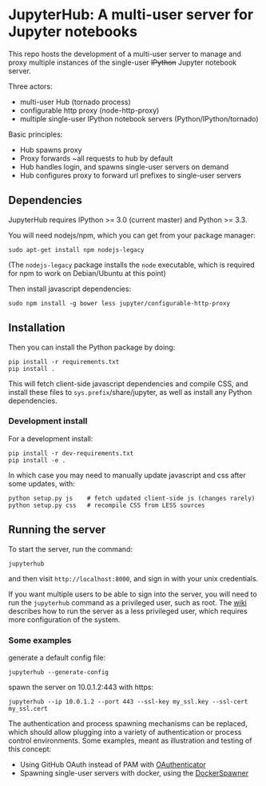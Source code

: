 # JupyterHub: A multi-user server for Jupyter notebooks

This repo hosts the development of a multi-user server to manage and proxy multiple instances of the single-user <del>IPython</del> Jupyter notebook server.

Three actors:

- multi-user Hub (tornado process)
- configurable http proxy (node-http-proxy)
- multiple single-user IPython notebook servers (Python/IPython/tornado)

Basic principles:

- Hub spawns proxy
- Proxy forwards ~all requests to hub by default
- Hub handles login, and spawns single-user servers on demand
- Hub configures proxy to forward url prefixes to single-user servers


## Dependencies

JupyterHub requires IPython >= 3.0 (current master) and Python >= 3.3.

You will need nodejs/npm, which you can get from your package manager:

    sudo apt-get install npm nodejs-legacy
    
(The `nodejs-legacy` package installs the `node` executable,
which is required for npm to work on Debian/Ubuntu at this point)

Then install javascript dependencies:

    sudo npm install -g bower less jupyter/configurable-http-proxy


## Installation

Then you can install the Python package by doing:

    pip install -r requirements.txt
    pip install .

This will fetch client-side javascript dependencies and compile CSS,
and install these files to `sys.prefix`/share/jupyter, as well as
install any Python dependencies.


### Development install

For a development install:

    pip install -r dev-requirements.txt
    pip install -e .

In which case you may need to manually update javascript and css after some updates, with:

    python setup.py js    # fetch updated client-side js (changes rarely)
    python setup.py css   # recompile CSS from LESS sources


## Running the server

To start the server, run the command:

    jupyterhub

and then visit `http://localhost:8000`, and sign in with your unix credentials.

If you want multiple users to be able to sign into the server, you will need to run the
`jupyterhub` command as a privileged user, such as root.
The [wiki](https://github.com/jupyter/jupyterhub/wiki/Using-sudo-to-run-the-server-as-non-root) describes how to run the server
as a less privileged user, which requires more configuration of the system.

### Some examples

generate a default config file:

    jupyterhub --generate-config

spawn the server on 10.0.1.2:443 with https:

    jupyterhub --ip 10.0.1.2 --port 443 --ssl-key my_ssl.key --ssl-cert my_ssl.cert

The authentication and process spawning mechanisms can be replaced,
which should allow plugging into a variety of authentication or process control environments.
Some examples, meant as illustration and testing of this concept:

- Using GitHub OAuth instead of PAM with [OAuthenticator](https://github.com/jupyter/oauthenticator)
- Spawning single-user servers with docker, using the [DockerSpawner](https://github.com/jupyter/dockerspawner)
